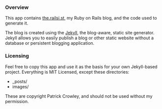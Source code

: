### Overview

This app contains [the.railsi.st](http://the.railsi.st/), my Ruby on Rails blog, and the code used to generate it.

The blog is created using the [Jekyll](http://github.com/mojombo/jekyll), the blog-aware, static site generator. Jekyll allows you to easily publish a blog or other static website without a database or persistent blogging application.

### Licensing

Feel free to copy this app and use it as the basis for your own Jekyll-based project. Everything is MIT Licensed, except these directories:

+ _posts/
+ images/

These are copyright Patrick Crowley, and should not be used without my permission.
